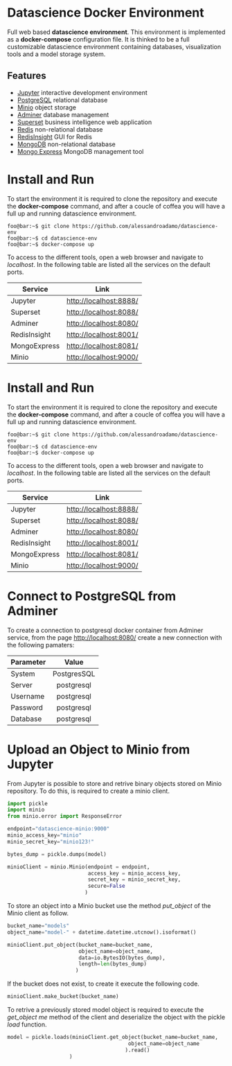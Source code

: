 # Datascience Docker Environment

Full web based **datascience environment**. This environment is implemented as a **docker-compose** configuration file.
It is thinked to be a full customizable datascience environment containing databases, visualization tools and a model storage system.

## Features
- [Jupyter](https://jupyter.org/) interactive development environment
- [PostgreSQL](https://www.postgresql.org/) relational database
- [Minio](https://min.io/) object storage
- [Adminer](https://www.adminer.org/) database management
- [Superset](https://superset.incubator.apache.org/) business intelligence web application
- [Redis](https://redis.io/) non-relational database
- [RedisInsight](https://redislabs.com/blog/redisinsight-gui/) GUI for Redis
- [MongoDB](https://www.mongodb.com/) non-relational database
- [Mongo Express](https://github.com/mongo-express/mongo-express) MongoDB management tool

# Install and Run
To start the environment it is required to clone the repository and execute the **docker-compose** command, and after a coucle of coffea you will have a full up and running datascience environment.
``` 
foo@bar:~$ git clone https://github.com/alessandroadamo/datascience-env
foo@bar:~$ cd datascience-env
foo@bar:~$ docker-compose up
```
To access to the different tools, open a web browser and navigate to *localhost*.
In the following table are listed all the services on the default ports.

| Service        | Link                                              | 
| -------------- |:-------------------------------------------------:| 
| Jupyter        | [http://localhost:8888/](http://localhost:8888/)  | 
| Superset       | [http://localhost:8088/](http://localhost:8088/)  | 
| Adminer        | [http://localhost:8080/](http://localhost:8080/)  | 
| RedisInsight   | [http://localhost:8001/](http://localhost:8001/)  | 
| MongoExpress   | [http://localhost:8081/](http://localhost:8081/)  | 
| Minio          | [http://localhost:9000/](http://localhost:9000/)  | 
# Install and Run
To start the environment it is required to clone the repository and execute the **docker-compose** command, and after a coucle of coffea you will have a full up and running datascience environment.
``` 
foo@bar:~$ git clone https://github.com/alessandroadamo/datascience-env
foo@bar:~$ cd datascience-env
foo@bar:~$ docker-compose up
```
To access to the different tools, open a web browser and navigate to *localhost*.
In the following table are listed all the services on the default ports.

| Service        | Link                                              | 
| -------------- |:-------------------------------------------------:| 
| Jupyter        | [http://localhost:8888/](http://localhost:8888/)  | 
| Superset       | [http://localhost:8088/](http://localhost:8088/)  | 
| Adminer        | [http://localhost:8080/](http://localhost:8080/)  | 
| RedisInsight   | [http://localhost:8001/](http://localhost:8001/)  | 
| MongoExpress   | [http://localhost:8081/](http://localhost:8081/)  | 
| Minio          | [http://localhost:9000/](http://localhost:9000/)  | 

# Connect to PostgreSQL from Adminer
To create a connection to postgresql docker container from Adminer service, from the page [http://localhost:8080/](http://localhost:8080/) create a new connection with the following pamaters:

| Parameter      |  Value       | 
| -------------- |:------------:| 
| System         | PostgresSQL  | 
| Server         | postgresql   | 
| Username       | postgresql   | 
| Password       | postgresql   | 
| Database       | postgresql   | 

# Upload an Object to Minio from Jupyter

From Jupyter is possible to store and retrive binary objects stored on Minio repository.
To do this, is required to create a minio client.

```python
import pickle
import minio
from minio.error import ResponseError

endpoint="datascience-minio:9000"
minio_access_key="minio"
minio_secret_key="minio123!"

bytes_dump = pickle.dumps(model) 

minioClient = minio.Minio(endpoint = endpoint, 
                          access_key = minio_access_key, 
                          secret_key = minio_secret_key,
                          secure=False
                         )
```

To store an object into a Minio bucket use the method *put_object* of the Minio client as follow.
```python
bucket_name="models"
object_name="model-" + datetime.datetime.utcnow().isoformat()

minioClient.put_object(bucket_name=bucket_name,
                       object_name=object_name,
                       data=io.BytesIO(bytes_dump),
                       length=len(bytes_dump)
                      )
```

If the bucket does not exist, to create it execute the following code.

```python
minioClient.make_bucket(bucket_name)
```

To retrive a previously stored model object is required to execute the *get_object me* method of the client and deserialize the object with the pickle *load* function.

```python
model = pickle.loads(minioClient.get_object(bucket_name=bucket_name,
                                       object_name=object_name
                                      ).read()
                    )
```
